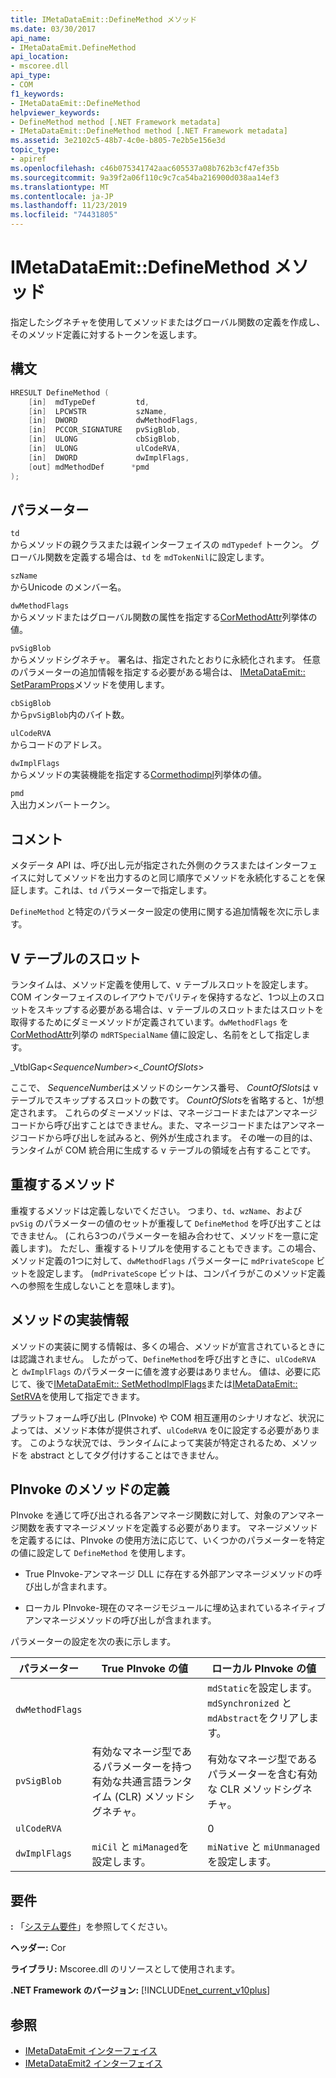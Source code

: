 ```yaml
---
title: IMetaDataEmit::DefineMethod メソッド
ms.date: 03/30/2017
api_name:
- IMetaDataEmit.DefineMethod
api_location:
- mscoree.dll
api_type:
- COM
f1_keywords:
- IMetaDataEmit::DefineMethod
helpviewer_keywords:
- DefineMethod method [.NET Framework metadata]
- IMetaDataEmit::DefineMethod method [.NET Framework metadata]
ms.assetid: 3e2102c5-48b7-4c0e-b805-7e2b5e156e3d
topic_type:
- apiref
ms.openlocfilehash: c46b075341742aac605537a08b762b3cf47ef35b
ms.sourcegitcommit: 9a39f2a06f110c9c7ca54ba216900d038aa14ef3
ms.translationtype: MT
ms.contentlocale: ja-JP
ms.lasthandoff: 11/23/2019
ms.locfileid: "74431805"
---
```

# <a name="imetadataemitdefinemethod-method"></a>IMetaDataEmit::DefineMethod メソッド
指定したシグネチャを使用してメソッドまたはグローバル関数の定義を作成し、そのメソッド定義に対するトークンを返します。  
  
## <a name="syntax"></a>構文  
  
```cpp  
HRESULT DefineMethod (      
    [in]  mdTypeDef         td,   
    [in]  LPCWSTR           szName,   
    [in]  DWORD             dwMethodFlags,   
    [in]  PCCOR_SIGNATURE   pvSigBlob,   
    [in]  ULONG             cbSigBlob,   
    [in]  ULONG             ulCodeRVA,   
    [in]  DWORD             dwImplFlags,   
    [out] mdMethodDef      *pmd  
);  
```  
  
## <a name="parameters"></a>パラメーター  
 `td`  
 からメソッドの親クラスまたは親インターフェイスの `mdTypedef` トークン。 グローバル関数を定義する場合は、`td` を `mdTokenNil`に設定します。  
  
 `szName`  
 からUnicode のメンバー名。  
  
 `dwMethodFlags`  
 からメソッドまたはグローバル関数の属性を指定する[CorMethodAttr](../../../../docs/framework/unmanaged-api/metadata/cormethodattr-enumeration.md)列挙体の値。  
  
 `pvSigBlob`  
 からメソッドシグネチャ。 署名は、指定されたとおりに永続化されます。 任意のパラメーターの追加情報を指定する必要がある場合は、 [IMetaDataEmit:: SetParamProps](../../../../docs/framework/unmanaged-api/metadata/imetadataemit-setparamprops-method.md)メソッドを使用します。  
  
 `cbSigBlob`  
 から`pvSigBlob`内のバイト数。  
  
 `ulCodeRVA`  
 からコードのアドレス。  
  
 `dwImplFlags`  
 からメソッドの実装機能を指定する[Cormethodimpl](../../../../docs/framework/unmanaged-api/metadata/cormethodimpl-enumeration.md)列挙体の値。  
  
 `pmd`  
 入出力メンバートークン。  
  
## <a name="remarks"></a>コメント  
 メタデータ API は、呼び出し元が指定された外側のクラスまたはインターフェイスに対してメソッドを出力するのと同じ順序でメソッドを永続化することを保証します。これは、`td` パラメーターで指定します。  
  
 `DefineMethod` と特定のパラメーター設定の使用に関する追加情報を次に示します。  
  
## <a name="slots-in-the-v-table"></a>V テーブルのスロット  
 ランタイムは、メソッド定義を使用して、v テーブルスロットを設定します。 COM インターフェイスのレイアウトでパリティを保持するなど、1つ以上のスロットをスキップする必要がある場合は、v テーブルのスロットまたはスロットを取得するためにダミーメソッドが定義されています。`dwMethodFlags` を[CorMethodAttr](../../../../docs/framework/unmanaged-api/metadata/cormethodattr-enumeration.md)列挙の `mdRTSpecialName` 値に設定し、名前をとして指定します。  
  
 _VtblGap\<*SequenceNumber*>\<\_*CountOfSlots*>
  
 ここで、 *SequenceNumber*はメソッドのシーケンス番号、 *CountOfSlots*は v テーブルでスキップするスロットの数です。 *CountOfSlots*を省略すると、1が想定されます。 これらのダミーメソッドは、マネージコードまたはアンマネージコードから呼び出すことはできません。また、マネージコードまたはアンマネージコードから呼び出しを試みると、例外が生成されます。 その唯一の目的は、ランタイムが COM 統合用に生成する v テーブルの領域を占有することです。  
  
## <a name="duplicate-methods"></a>重複するメソッド  
 重複するメソッドは定義しないでください。 つまり、`td`、`wzName`、および `pvSig` のパラメーターの値のセットが重複して `DefineMethod` を呼び出すことはできません。 (これら3つのパラメーターを組み合わせて、メソッドを一意に定義します)。 ただし、重複するトリプルを使用することもできます。この場合、メソッド定義の1つに対して、`dwMethodFlags` パラメーターに `mdPrivateScope` ビットを設定します。 (`mdPrivateScope` ビットは、コンパイラがこのメソッド定義への参照を生成しないことを意味します)。  
  
## <a name="method-implementation-information"></a>メソッドの実装情報  
 メソッドの実装に関する情報は、多くの場合、メソッドが宣言されているときには認識されません。 したがって、`DefineMethod`を呼び出すときに、`ulCodeRVA` と `dwImplFlags` のパラメーターに値を渡す必要はありません。 値は、必要に応じて、後で[IMetaDataEmit:: SetMethodImplFlags](../../../../docs/framework/unmanaged-api/metadata/imetadataemit-setmethodimplflags-method.md)または[IMetaDataEmit:: SetRVA](../../../../docs/framework/unmanaged-api/metadata/imetadataemit-setrva-method.md)を使用して指定できます。  
  
 プラットフォーム呼び出し (PInvoke) や COM 相互運用のシナリオなど、状況によっては、メソッド本体が提供されず、`ulCodeRVA` を0に設定する必要があります。 このような状況では、ランタイムによって実装が特定されるため、メソッドを abstract としてタグ付けすることはできません。  
  
## <a name="defining-a-method-for-pinvoke"></a>PInvoke のメソッドの定義  
 PInvoke を通じて呼び出される各アンマネージ関数に対して、対象のアンマネージ関数を表すマネージメソッドを定義する必要があります。 マネージメソッドを定義するには、PInvoke の使用方法に応じて、いくつかのパラメーターを特定の値に設定して `DefineMethod` を使用します。  
  
- True PInvoke-アンマネージ DLL に存在する外部アンマネージメソッドの呼び出しが含まれます。  
  
- ローカル PInvoke-現在のマネージモジュールに埋め込まれているネイティブアンマネージメソッドの呼び出しが含まれます。  
  
 パラメーターの設定を次の表に示します。  
  
|パラメーター|True PInvoke の値|ローカル PInvoke の値|  
|---------------|-----------------------------|------------------------------|  
|`dwMethodFlags`||`mdStatic`を設定します。`mdSynchronized` と `mdAbstract`をクリアします。|  
|`pvSigBlob`|有効なマネージ型であるパラメーターを持つ有効な共通言語ランタイム (CLR) メソッドシグネチャ。|有効なマネージ型であるパラメーターを含む有効な CLR メソッドシグネチャ。|  
|`ulCodeRVA`||0|  
|`dwImplFlags`|`miCil` と `miManaged`を設定します。|`miNative` と `miUnmanaged`を設定します。|  
  
## <a name="requirements"></a>要件  
 **:** 「[システム要件](../../../../docs/framework/get-started/system-requirements.md)」を参照してください。  
  
 **ヘッダー:** Cor  
  
 **ライブラリ:** Mscoree.dll のリソースとして使用されます。  
  
 **.NET Framework のバージョン:** [!INCLUDE[net_current_v10plus](../../../../includes/net-current-v10plus-md.md)]  
  
## <a name="see-also"></a>参照

- [IMetaDataEmit インターフェイス](../../../../docs/framework/unmanaged-api/metadata/imetadataemit-interface.md)
- [IMetaDataEmit2 インターフェイス](../../../../docs/framework/unmanaged-api/metadata/imetadataemit2-interface.md)
